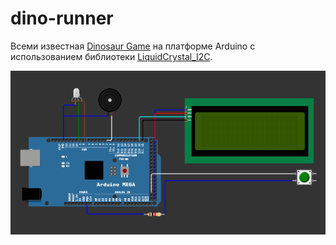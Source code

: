 # dino-runner
Всеми известная [Dinosaur Game](ru.wikipedia.org/wiki/Dinosaur_Game) на платформе Arduino с использованием библиотеки [LiquidCrystal_I2C](https://github.com/johnrickman/LiquidCrystal_I2C).

![scheme](https://github.com/LuK050/dino-runner/blob/main/schemes/scheme.png)

